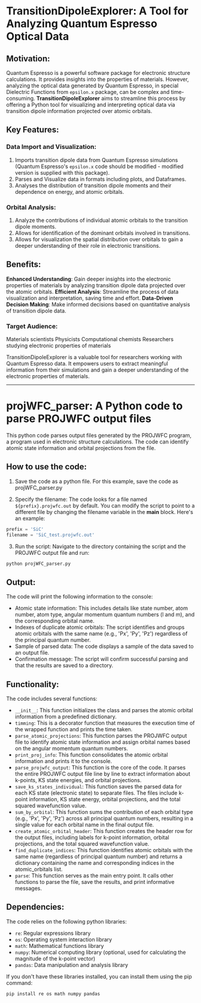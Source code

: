 # TransitionDipoleExplorer: A Tool for Analyzing Quantum Espresso Optical Data

## Motivation: 

Quantum Espresso is a powerful software package for electronic structure calculations. It provides insights into the properties of materials. However, analyzing the optical data generated by Quantum Espresso, in special Dielectric Functions from `epsilon.x` package, can be complex and time-consuming. **TransitionDipoleExplorer** aims to streamline this process by offering a Python tool for visualizing and interpreting optical data via transition dipole information projected over atomic orbitals.

## Key Features:

### Data Import and Visualization:
1. Imports transition dipole data from Quantum Espresso simulations (Quantum Espresso's `epsilon.x` code should be modified - modified version is supplied with this package).
2. Parses and Visualize data in formats including plots, and Dataframes.
3. Analyses the distribution of transition dipole moments and their dependence on energy, and atomic orbitals.
   
### Orbital Analysis:
1. Analyze the contributions of individual atomic orbitals to the transition dipole moments.
2. Allows for identification of the dominant orbitals involved in transitions.
3. Allows for visualization the spatial distribution over orbitals to gain a deeper understanding of their role in electronic transitions.
   

## Benefits:

**Enhanced Understanding**: Gain deeper insights into the electronic properties of materials by analyzing transition dipole data projected over the atomic orbitals.
**Efficient Analysis**: Streamline the process of data visualization and interpretation, saving time and effort.
**Data-Driven Decision Making**: Make informed decisions based on quantitative analysis of transition dipole data.

### Target Audience:

Materials scientists
Physicists
Computational chemists
Researchers studying electronic properties of materials

TransitionDipoleExplorer is a valuable tool for researchers working with Quantum Espresso data. It empowers users to extract meaningful information from their simulations and gain a deeper understanding of the electronic properties of materials.

---
# projWFC_parser: A Python code to parse PROJWFC output files

This python code parses output files generated by the PROJWFC program, a program used in electronic structure calculations. The code can identify atomic state information and orbital projections from the file.

## How to use the code:

1. Save the code as a python file. For this example, save the code as projWFC_parser.py

2. Specify the filename: The code looks for a file named `${prefix}.projwfc.out` by default. You can modify the script to point to a different file by changing the filename variable in the __main__ block. Here's an example:

```python
prefix = 'SiC'
filename = 'SiC_test.projwfc.out'
```
3. Run the script: Navigate to the directory containing the script and the PROJWFC output file and run:
   
```bash
python projWFC_parser.py
```

## Output:

The code will print the following information to the console:

* Atomic state information: This includes details like state number, atom number, atom type, angular momentum quantum numbers (l and m), and the corresponding orbital name.
* Indexes of duplicate atomic orbitals: The script identifies and groups atomic orbitals with the same name (e.g., 'Px', 'Py', 'Pz') regardless of the principal quantum number.
* Sample of parsed data: The code displays a sample of the data saved to an output file.
* Confirmation message: The script will confirm successful parsing and that the results are saved to a directory.

## Functionality:

The code includes several functions:

* `__init__`: This function initializes the class and parses the atomic orbital information from a predefined dictionary.
* `timming`: This is a decorator function that measures the execution time of the wrapped function and prints the time taken.
* `parse_atomic_projections`: This function parses the PROJWFC output file to identify atomic state information and assign orbital names based on the angular momentum quantum numbers.
* `print_proj_info`: This function consolidates the atomic orbital information and prints it to the console.
* `parse_projwfc_output`: This function is the core of the code. It parses the entire PROJWFC output file line by line to extract information about k-points, KS state energies, and orbital projections.
* `save_ks_states_individual`: This function saves the parsed data for each KS state (electronic state) to separate files. The files include k-point information, KS state energy, orbital projections, and the total squared wavefunction value.
* `sum_by_orbital`: This function sums the contribution of each orbital type (e.g., 'Px', 'Py', 'Pz') across all principal quantum numbers, resulting in a single value for each orbital name in the final output file.
* `create_atomic_orbital_header`: This function creates the header row for the output files, including labels for k-point information, orbital projections, and the total squared wavefunction value.
* `find_duplicate_indices`: This function identifies atomic orbitals with the same name (regardless of principal quantum number) and returns a dictionary containing the name and corresponding indices in the atomic_orbitals list.
* `parse`: This function serves as the main entry point. It calls other functions to parse the file, save the results, and print informative messages.

## Dependencies:

The code relies on the following python libraries:

* `re`: Regular expressions library
* `os`: Operating system interaction library
* `math`: Mathematical functions library
* `numpy`: Numerical computing library (optional, used for calculating the magnitude of the k-point vector)
* `pandas`: Data manipulation and analysis library

If you don't have these libraries installed, you can install them using the pip command: 
```bash
pip install re os math numpy pandas
```
